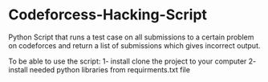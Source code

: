 # Codeforcess-Hacking-Script
Python Script that runs a test case on all submissions to a certain problem on codeforces and return a list of submissions which gives incorrect output.

To be able to use the script:
1- install clone the project to your computer
2- install needed python libraries from requirments.txt file
